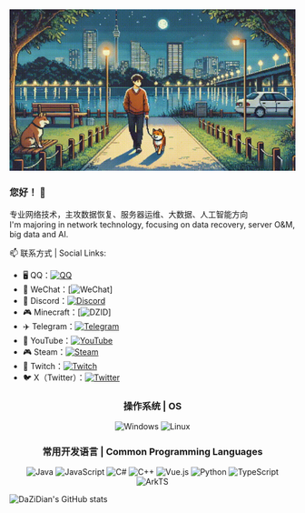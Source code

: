 <div align="center">
  <!-- 修正图片链接格式 -->
  <img src="https://raw.githubusercontent.com/DaZiDian/DaZiDian/main/me.gif" style="width: auto; height: auto;">
</div>

### 您好！ 👋
专业网络技术，主攻数据恢复、服务器运维、大数据、人工智能方向  
I'm majoring in network technology, focusing on data recovery, server O&M, big data and AI.

📫 联系方式 | Social Links:
- 🖥️ QQ：[![QQ](https://img.shields.io/badge/2489043224-%23B92B27.svg?logo=QQ&logoColor=white)](http://wpa.qq.com/msgrd?v=3&uin=2489043224&site=qq&menu=yes)
- 📱 WeChat：[![WeChat](https://img.shields.io/badge/ZiDianSun2007-%88CC00.svg?logo=WeChat&logoColor=white)]
- 💬 Discord：[![Discord](https://img.shields.io/badge/daz1d1an-%235865F2.svg?logo=Discord&logoColor=white)](https://discordapp.com/users/daz1d1an)
- 🎮 Minecraft：[![DZID](https://img.shields.io/badge/DZID-%2300FF00.svg)]
- ✈️ Telegram：[![Telegram](https://img.shields.io/badge/@daz1d1an-%230088CC.svg?logo=Telegram&logoColor=white)](https://t.me/daz1d1an)
- 🎥 YouTube：[![YouTube](https://img.shields.io/badge/@dazidian-%23FF0000.svg?logo=YouTube&logoColor=white)](https://www.youtube.com/channel/@dazidian)
- 🎮 Steam：[![Steam](https://img.shields.io/badge/DaZiDian-%23000000.svg?logo=steam&logoColor=white)](https://steamcommunity.com/id/DaZiDian)
- 🎥 Twitch：[![Twitch](https://img.shields.io/badge/dazidian-%239146FF.svg?logo=Twitch&logoColor=white)](https://www.twitch.tv/dazidian)
- 🐦 X（Twitter）：[![Twitter](https://img.shields.io/badge/dazidian-%23000000.svg?logo=x&logoColor=white)](https://x.com/dazidian)

<div align="center">

### 操作系统 | OS
![Windows](https://img.shields.io/badge/Windows-0078D6?logo=microsoft&logoColor=white)
![Linux](https://img.shields.io/badge/Linux-FCC624?logo=linux&logoColor=black)

### 常用开发语言 | Common Programming Languages
![Java](https://img.shields.io/badge/Java-ED8B00?logo=openjdk&logoColor=white)
![JavaScript](https://img.shields.io/badge/JavaScript-F7DF1E?logo=javascript&logoColor=black)
![C#](https://img.shields.io/badge/C%23-239120?logo=c-sharp&logoColor=white)
![C++](https://img.shields.io/badge/C++-00599C?logo=c%2B%2B&logoColor=white)
![Vue.js](https://img.shields.io/badge/Vue.js-4FC08D?logo=vue.js&logoColor=white)
![Python](https://img.shields.io/badge/Python-3776AB?logo=python&logoColor=white)
![TypeScript](https://img.shields.io/badge/TypeScript-3178C6?logo=typescript&logoColor=white)
![ArkTS](https://img.shields.io/badge/ArkTS-FF0000?logo=huawei&logoColor=white)

</div>

![DaZiDian's GitHub stats](https://github-readme-stats.vercel.app/api?username=DaZiDian&count_private=true&theme=tokyonight&locale=zh)
